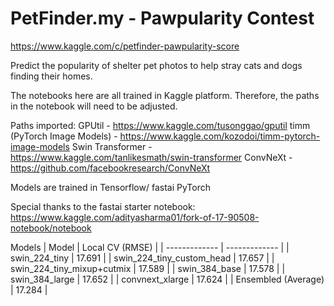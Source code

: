 # PetFinder.my - Pawpularity Contest

https://www.kaggle.com/c/petfinder-pawpularity-score

Predict the popularity of shelter pet photos to help stray cats and dogs finding their homes.

The notebooks here are all trained in Kaggle platform. Therefore, the paths in the notebook will need to be adjusted.

Paths imported:
GPUtil - https://www.kaggle.com/tusonggao/gputil
timm (PyTorch Image Models) - https://www.kaggle.com/kozodoi/timm-pytorch-image-models
Swin Transformer - https://www.kaggle.com/tanlikesmath/swin-transformer
ConvNeXt - https://github.com/facebookresearch/ConvNeXt

Models are trained in Tensorflow/ fastai PyTorch

Special thanks to the fastai starter notebook: https://www.kaggle.com/adityasharma01/fork-of-17-90508-notebook/notebook

Models
| Model  | Local CV (RMSE) |
| ------------- | ------------- |
| swin_224_tiny  | 17.691  |
| swin_224_tiny_custom_head  | 17.657  |
| swin_224_tiny_mixup+cutmix | 17.589 |
| swin_384_base | 17.578 |
| swin_384_large | 17.652 |
| convnext_xlarge | 17.624 |
| Ensembled (Average) | 17.284 |
